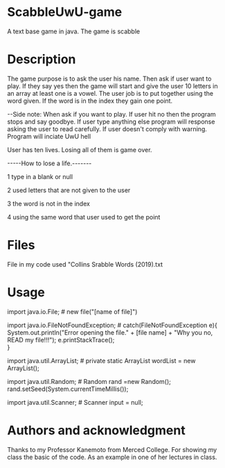 # ScabbleUwU-game
A text base game in java. The game is scabble 

# Description
The game purpose is to ask the user his name. Then ask if user want to play. 
If they say yes then the game will start and give the user 10 letters in an array at least one is a vowel.
The user job is to put together using the word given. If the word is in the index they gain one point.

--Side note: When ask if you want to play. If user hit no then the program stops and say goodbye. 
If user type anything else program will response asking the user to read carefully. 
If user doesn't comply with warning. Program will inciate UwU hell 

User has ten lives. Losing all of them is game over.

-----How to lose a life.-------

1 type in a blank or null 

2 used letters that are not given to the user

3 the word is not in the index

4 using the same word that user used to get the point

# Files
File in my code used "Collins Srabble Words (2019).txt

# Usage
import java.io.File; # new file("[name of file]")

import java.io.FileNotFoundException; # catch(FileNotFoundException e){  
System.out.println("Error opening the file." + 
[file name]  +  "Why you no, READ my file!!!");
			e.printStackTrace();  
      }
      
import java.util.ArrayList; #	private static ArrayList<Scabbles> wordList = new ArrayList<Scabbles>();

import java.util.Random; # Random rand =new Random();
		rand.setSeed(System.currentTimeMillis());
    
import java.util.Scanner; # Scanner input = null;

# Authors and acknowledgment
Thanks to my Professor Kanemoto from Merced College. 
For showing my class the basic of the code. 
As an example in one of her lectures in class. 

